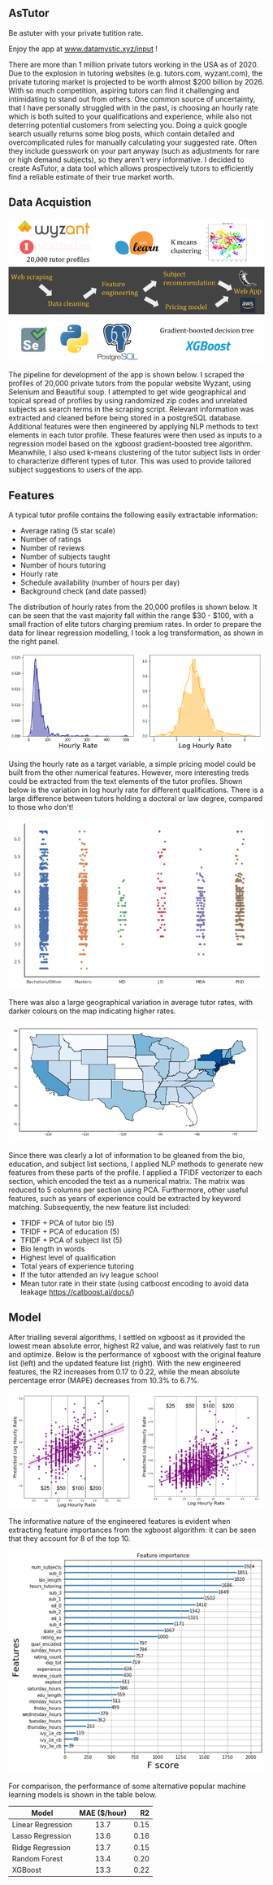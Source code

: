 ## AsTutor

Be astuter with your private tutition rate.

Enjoy the app at www.datamystic.xyz/input !

There are more than 1 million private tutors working in the USA as of 2020. Due to the explosion in tutoring websites (e.g. tutors.com, wyzant.com), the private tutoring market is projected to be worth almost $200 billion by 2026. 
With so much competition, aspiring tutors can find it challenging and intimidating to stand out from others.
One common source of uncertainty, that I have personally struggled with in the past, is choosing an hourly rate which is both suited to your qualifications and experience, while also not deterring potential customers from selecting you.
Doing a quick google search usually returns some blog posts, which contain detailed and overcomplicated rules for manually calculating your suggested rate. Often they include guesswork on your part anyway (such as adjustments for rare or high demand subjects), so they aren't very informative. 
I decided to create AsTutor, a data tool which allows prospectively tutors to efficiently find a reliable estimate of their true market worth.

## Data Acquistion

![](images/Callum_ODonnell_Week4.png)

The pipeline for development of the app is shown below.
I scraped the profiles of 20,000 private tutors from the popular website Wyzant, using Selenium and Beautiful soup. I attempted to get wide geographical and topical spread of profiles by using randomized zip codes and unrelated subjects as search terms in the scraping script.
Relevant information was extracted and cleaned before being stored in a postgreSQL database.
Additional features were then engineered by applying NLP methods to text elements in each tutor profile.
These features were then used as inputs to a regression model based on the xgboost gradient-boosted tree algorithm. 
Meanwhile, I also used k-means clustering of the tutor subject lists in order to characterize different types of tutor. This was used to provide tailored subject suggestions to users of the app.

## Features

A typical tutor profile contains the following easily extractable information:
* Average rating (5 star scale)
* Number of ratings
* Number of reviews
* Number of subjects taught
* Number of hours tutoring
* Hourly rate
* Schedule availability (number of hours per day)
* Background check (and date passed)

The distribution of hourly rates from the 20,000 profiles is shown below. It can be seen that the vast majority fall within the range $30 - $100, with a small fraction of elite tutors charging premium rates. In order to prepare the data for linear regression modelling, I took a log transformation, as shown in the right panel.

![](images/rate_dist.png)

Using the hourly rate as a target variable, a simple pricing model could be built from the other numerical features. However, more interesting treds could be extracted from the text elements of the tutor profiles. Shown below is the variation in log hourly rate for different qualifications. There is a large difference between tutors holding a doctoral or law degree, compared to those who don't!

![](images/subj_rates.png)

There was also a large geographical variation in average tutor rates, with darker colours on the map indicating higher rates.

![](images/map.png)

Since there was clearly a lot of information to be gleaned from the bio, education, and subject list sections, I applied NLP methods to generate new features from these parts of the profile. I applied a TFIDF vectorizer to each section, which encoded the text as a numerical matrix. The matrix was reduced to 5 columns per section using PCA. Furthermore, other useful features, such as years of experience could be extracted by keyword matching. Subsequently, the new feature list included:
* TFIDF + PCA of tutor bio (5)
* TFIDF + PCA of education (5)
* TFIDF + PCA of subject list (5)
* Bio length in words
* Highest level of qualification
* Total years of experience tutoring
* If the tutor attended an ivy league school
* Mean tutor rate in their state (using catboost encoding to avoid data leakage https://catboost.ai/docs/)

## Model

After trialling several algorithms, I settled on xgboost as it provided the lowest mean absolute error, highest R2 value, and was relatively fast to run and optimize. Below is the performance of xgboost with the original feature list (left) and the updated feature list (right). With the new engineered features, the R2 increases from 0.17 to 0.22, while the mean absolute percentage error (MAPE) decreases from 10.3% to 6.7%. 

![](images/model_comparison.png)

The informative nature of the engineered features is evident when extracting feature importances from the xgboost algorithm: it can be seen that they account for 8 of the top 10.

![](images/feat_importance.png)

For comparison, the performance of some alternative popular machine learning models is shown in the table below.

| Model        | MAE ($/hour)           | R2  |
| ------------- |:-------------:| -----:|
| Linear Regression      | 13.7 | 0.15 |
| Lasso Regression      | 13.6      |   0.16 |
| Ridge Regression | 13.7      |   0.15 |
| Random Forest | 13.4      |   0.20 |
| XGBoost | 13.3      |   0.22 |

